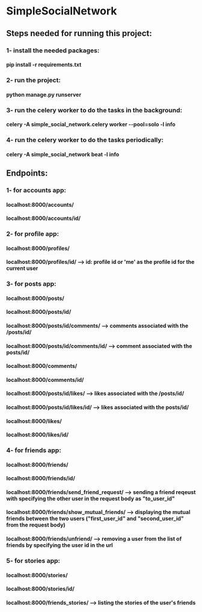 # SimpleSocialNetwork

## Steps needed for running this project: 

### 1- install the needed packages: 
#### pip install -r requirements.txt 
### 2- run the project: 
#### python manage.py runserver
### 3- run the celery worker to do the tasks in the background: 
#### celery -A simple_social_network.celery worker --pool=solo -l info
### 4- run the celery worker to do the tasks periodically: 
#### celery -A simple_social_network beat -l info

## Endpoints: 
### 1- for accounts app:
#### localhost:8000/accounts/
#### localhost:8000/accounts/id/

### 2- for profile app: 
#### localhost:8000/profiles/
#### localhost:8000/profiles/id/ --> id: profile id or 'me' as the profile id for the current user

### 3- for posts app: 
#### localhost:8000/posts/
#### localhost:8000/posts/id/
#### localhost:8000/posts/id/comments/ --> comments associated with the /posts/id/
#### localhost:8000/posts/id/comments/id/ --> comment associated with the posts/id/
#### localhost:8000/comments/
#### localhost:8000/comments/id/
#### localhost:8000/posts/id/likes/ --> likes associated with the /posts/id/
#### localhost:8000/posts/id/likes/id/ --> likes associated with the posts/id/
#### localhost:8000/likes/
#### localhost:8000/likes/id/

### 4- for friends app: 
#### localhost:8000/friends/
#### localhost:8000/friends/id/ 
#### localhost:8000/friends/send_friend_request/ --> sending a friend reqeust with specifying the other user in the request body as "to_user_id"
#### localhost:8000/friends/show_mutual_friends/ --> displaying the mutual friends between the two users ("first_user_id" and "second_user_id" from the request body)
#### localhost:8000/friends/unfriend/ --> removing a user from the list of friends by specifying the user id in the url


### 5- for stories app:
#### localhost:8000/stories/
#### localhost:8000/stories/id/ 
#### localhost:8000/friends_stories/ --> listing the stories of the user's friends